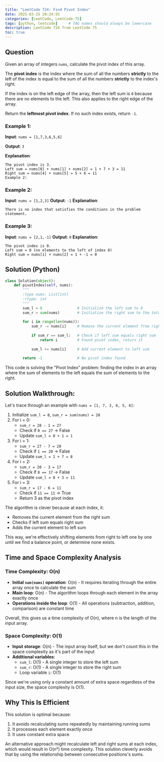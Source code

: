 ```yaml
---
title: "LeetCode 724: Find Pivot Index"
date: 2025-03-25 20:24:55 
categories: [LeetCode, LeetCode-75]
tags: [python, leetcode]     # TAG names should always be lowercase
description: LeetCode 724 from LeetCode 75
toc: true
---
```


## Question

Given an array of integers `nums`, calculate the pivot index of this array.

The **pivot index** is the index where the sum of all the numbers **strictly** to the left of the index is equal to the sum of all the numbers **strictly** to the index's right.

If the index is on the left edge of the array, then the left sum is `0` because there are no elements to the left. This also applies to the right edge of the array.

Return the **leftmost pivot index**. If no such index exists, return `-1`.

 

### Example 1:

**Input**: `nums = [1,7,3,6,5,6]`

**Output**: `3`

**Explanation**:

```
The pivot index is 3.
Left sum = nums[0] + nums[1] + nums[2] = 1 + 7 + 3 = 11
Right sum = nums[4] + nums[5] = 5 + 6 = 11
Example 2:
```

### Example 2:

**Input**: `nums = [1,2,3]`
**Output**: `-1`
**Explanation**:

```
There is no index that satisfies the conditions in the problem statement.
```

### Example 3:

**Input**: `nums = [2,1,-1]`
**Output**: `0`
**Explanation**:

```
The pivot index is 0.
Left sum = 0 (no elements to the left of index 0)
Right sum = nums[1] + nums[2] = 1 + -1 = 0
```

## Solution (Python)

```python
class Solution(object):
    def pivotIndex(self, nums):
        """
        :type nums: List[int]
        :rtype: int
        """
        sum_l = 0                # Initialize the left sum to 0
        sum_r = sum(nums)        # Initialize the right sum to the total sum of the array
        
        for i in range(len(nums)):
            sum_r -= nums[i]     # Remove the current element from right sum
            
            if sum_r == sum_l:   # Check if left sum equals right sum
                return i         # Found pivot index, return it
                
            sum_l += nums[i]     # Add current element to left sum
            
        return -1                # No pivot index found
```



This code is solving the "Pivot Index" problem: finding the index in an array where the sum of elements to the left equals the sum of elements to the right.


## Solution Walkthrough:

Let's trace through an example with `nums = [1, 7, 3, 6, 5, 6]`:

1. Initialize `sum_l = 0`, `sum_r = sum(nums) = 28`
2. For i = 0:
   * `sum_r = 28 - 1 = 27`
   * Check if `0 == 27` → False
   * Update `sum_l = 0 + 1 = 1`
3. For i = 1:
   * `sum_r = 27 - 7 = 20`
   * Check if `1 == 20` → False
   * Update `sum_l = 1 + 7 = 8`
4. For i = 2:
   * `sum_r = 20 - 3 = 17`
   * Check if `8 == 17` → False
   * Update `sum_l = 8 + 3 = 11`
5. For i = 3:
   * `sum_r = 17 - 6 = 11`
   * Check if `11 == 11` → True
   * Return 3 as the pivot index

The algorithm is clever because at each index, it:
- Removes the current element from the right sum
- Checks if left sum equals right sum
- Adds the current element to left sum

This way, we're effectively shifting elements from right to left one by one until we find a balance point, or determine none exists.

## Time and Space Complexity Analysis

### Time Complexity: O(n)

- **Initial `sum(nums)` operation**: O(n) - It requires iterating through the entire array once to calculate the sum
- **Main loop**: O(n) - The algorithm loops through each element in the array exactly once
- **Operations inside the loop**: O(1) - All operations (subtraction, addition, comparison) are constant time

Overall, this gives us a time complexity of O(n), where n is the length of the input array.

### Space Complexity: O(1)

- **Input storage**: O(n) - The input array itself, but we don't count this in the space complexity as it's part of the input
- **Additional variables**:
  - `sum_l`: O(1) - A single integer to store the left sum
  - `sum_r`: O(1) - A single integer to store the right sum
  - Loop variable `i`: O(1)

Since we're using only a constant amount of extra space regardless of the input size, the space complexity is O(1).

## Why This Is Efficient

This solution is optimal because:

1. It avoids recalculating sums repeatedly by maintaining running sums
2. It processes each element exactly once
3. It uses constant extra space

An alternative approach might recalculate left and right sums at each index, which would result in O(n²) time complexity. This solution cleverly avoids that by using the relationship between consecutive positions's sums.